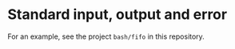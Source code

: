 # Standard input, output and error

For an example, see the project `bash/fifo` in this repository.
